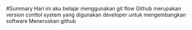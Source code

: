 #Summary
Hari ini aku belajar menggunakan git flow
Github merupakan version conttol system yang digunakan developer untuk mengembangkan software
Meneruskan github